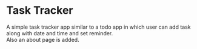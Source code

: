 # Task Tracker
A simple task tracker app similar to a todo app in which user can add task along with date and time and set reminder.  
Also an about page is added.
